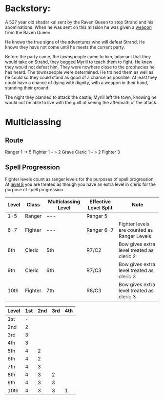 # Backstory:
A 527 year old shadar kai sent by the Raven Queen to stop Strahd and his abominations. When he was sent on this mission he was given a [weapon](Gloomstalker%20Bow) from the Raven Queen

He knows the true signs of the adventures who will defeat Strahd. He knows they have not come until he meets the current party.

Before the party came, the townspeople came to him, adamant that they would take on Strahd, they begged Myriil to teach them to fight. He knew they would not defeat him. They were nowhere close to the prophecies he has heard. The townspeople were determined. He trained them as well as he could so they could stand as good of a chance as possible. At least they could have a chance of dying with dignity, with a weapon in their hand, standing their ground.

The night they planned to attack the castle, Myriil left the town, knowing he would not be able to live with the guilt of seeing the aftermath of the attack.

# Multiclassing
## Route
Ranger 1 -> 5
Fighter 1 - > 2
Grave Cleric 1 - > 2
Fighter 3

## Spell Progression
Fighter levels count as ranger levels for the purposes of spell progression
At [level 8](Gloomstalker%20Bow#Level%208) you are treated as though you have an extra level in cleric for the purpose of spell progression

Level | Class | Multiclassing Level | Effective Level Split |Note 
---- | ------- | --- | --- | ---
1-5  | Ranger  | --- | Ranger 5
6-7  | Fighter | --- | Ranger 6-7 | Fighter levels are counted as Ranger Levels
8th  | Cleric  | 5th | R7/C2 | Bow gives extra level treated as cleric 2
9th  | Cleric  | 6th | R7/C3 | Bow gives extra level treated as cleric 3
10th | Fighter | 7th | R8/C3 | Bow gives extra level treated as cleric 3

Level | 1st | 2nd | 3rd | 4th
---- | - | - | --- | --- 
1st  | - |
2nd  | 2 |
3rd  | 3 |
4th  | 3 |
5th  | 4 | 2 |
6th  | 4 | 2 |
7th  | 4 | 3 |
8th  | 4 | 3 | 2 |
9th  | 4 | 3 | 3 |
10th | 4 | 3 | 3 | 1 |
